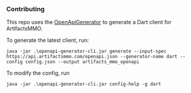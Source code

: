 ### Contributing

This repo uses the [OpenApiGenerator](https://github.com/OpenAPITools/openapi-generator) to generate a Dart client for ArtifactsMMO.

To generate the latest client, run:

```
java -jar .\openapi-generator-cli.jar generate --input-spec https://api.artifactsmmo.com/openapi.json --generator-name dart --config config.json --output artifacts_mmo_openapi
```

To modify the config, run

```
java -jar .\openapi-generator-cli.jar config-help -g dart
```
